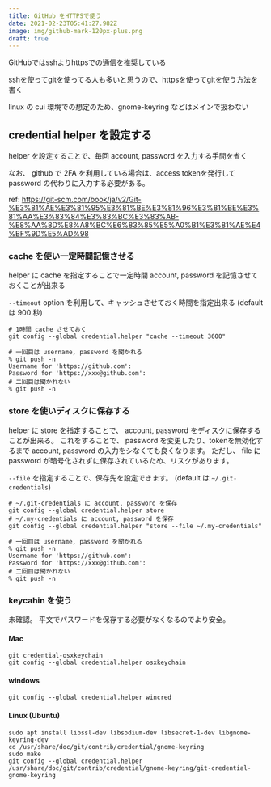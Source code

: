 ```yaml
---
title: GitHub をHTTPSで使う
date: 2021-02-23T05:41:27.982Z
image: img/github-mark-120px-plus.png
draft: true
---
```

GitHubではsshよりhttpsでの通信を推奨している

sshを使ってgitを使ってる人も多いと思うので、httpsを使ってgitを使う方法を書く

linux の cui 環境での想定のため、gnome-keyring などはメインで扱わない

## credential helper を設定する

helper を設定することで、毎回 account, password を入力する手間を省く

なお、 github で 2FA を利用している場合は、access tokenを発行して password の代わりに入力する必要がある。

ref: https://git-scm.com/book/ja/v2/Git-%E3%81%AE%E3%81%95%E3%81%BE%E3%81%96%E3%81%BE%E3%81%AA%E3%83%84%E3%83%BC%E3%83%AB-%E8%AA%8D%E8%A8%BC%E6%83%85%E5%A0%B1%E3%81%AE%E4%BF%9D%E5%AD%98

### cache を使い一定時間記憶させる

helper に cache を指定することで一定時間 account, password を記憶させておくことが出来る

`--timeout` option を利用して、キャッシュさせておく時間を指定出来る (default は 900 秒)

```
# 1時間 cache させておく
git config --global credential.helper "cache --timeout 3600"
```

```
# 一回目は username, password を聞かれる
% git push -n
Username for 'https://github.com': 
Password for 'https://xxx@github.com':
# 二回目は聞かれない
% git push -n
```

### store を使いディスクに保存する

helper に store を指定することで、 account, password をディスクに保存することが出来る。
これをすることで、 password を変更したり、tokenを無効化するまで account, password の入力をシなくても良くなります。
ただし、 file に password が暗号化されずに保存されているため、リスクがあります。

`--file` を指定することで、保存先を設定できます。 (default は `~/.git-credentials`)

```
# ~/.git-credentials に account, password を保存
git config --global credential.helper store
# ~/.my-credentials に account, password を保存
git config --global credential.helper "store --file ~/.my-credentials"
```

```
# 一回目は username, password を聞かれる
% git push -n
Username for 'https://github.com': 
Password for 'https://xxx@github.com':
# 二回目は聞かれない
% git push -n
```


### keycahin を使う

未確認。 平文でパスワードを保存する必要がなくなるのでより安全。

#### Mac

```
git credential-osxkeychain
git config --global credential.helper osxkeychain
```

#### windows

```
git config --global credential.helper wincred
```

#### Linux (Ubuntu)

```
sudo apt install libssl-dev libsodium-dev libsecret-1-dev libgnome-keyring-dev
cd /usr/share/doc/git/contrib/credential/gnome-keyring
sudo make
git config --global credential.helper /usr/share/doc/git/contrib/credential/gnome-keyring/git-credential-gnome-keyring
```
